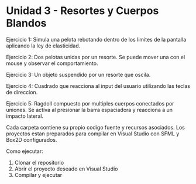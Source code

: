 # Unidad 3 - Resortes y Cuerpos Blandos

Ejercicio 1: Simula una pelota rebotando dentro de los limites de la pantalla aplicando la ley de elasticidad.

Ejercicio 2: Dos pelotas unidas por un resorte. Se puede mover una con el mouse y observar el comportamiento.

Ejercicio 3: Un objeto suspendido por un resorte que oscila.

Ejercicio 4:  Cuadrado que reacciona al input del usuario utilizando las teclas de direccion.

Ejercicio 5: Ragdoll compuesto por multiples cuerpos conectados por uniones. Se activa al presionar la barra espaciadora y reacciona a un impacto lateral.


Cada carpeta contiene su propio codigo fuente y recursos asociados. Los proyectos estan preparados para compilar en Visual Studio con SFML y Box2D configurados.

Como ejecutar:
1. Clonar el repositorio
2. Abrir el proyecto deseado en Visual Studio
3. Compilar y ejecutar
